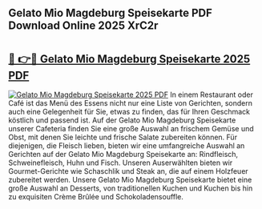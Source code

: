 ## Gelato Mio Magdeburg Speisekarte PDF Download Online 2025 XrC2r

# <h2><a href="http://gc7e718.nevu.top/?p=Gelato+Mio+Magdeburg+Speisekarte">🔗 👉🔴 Gelato Mio Magdeburg Speisekarte 2025 PDF</a></h2>

[![Gelato Mio Magdeburg Speisekarte 2025 PDF](https://i.imgur.com/dBaPXMq.png)](http://gc7e718.nevu.top/?p=Gelato+Mio+Magdeburg+Speisekarte)
In einem Restaurant oder Café ist das Menü des Essens nicht nur eine Liste von Gerichten, sondern auch eine Gelegenheit für Sie, etwas zu finden, das für Ihren Geschmack köstlich und passend ist. Auf der Gelato Mio Magdeburg Speisekarte unserer Cafeteria finden Sie eine große Auswahl an frischem Gemüse und Obst, mit denen Sie leichte und frische Salate zubereiten können. Für diejenigen, die Fleisch lieben, bieten wir eine umfangreiche Auswahl an Gerichten auf der Gelato Mio Magdeburg Speisekarte an: Rindfleisch, Schweinefleisch, Huhn und Fisch. Unseren Auserwählten bieten wir Gourmet-Gerichte wie Schaschlik und Steak an, die auf einem Holzfeuer zubereitet werden. Unsere Gelato Mio Magdeburg Speisekarte bietet eine große Auswahl an Desserts, von traditionellen Kuchen und Kuchen bis hin zu exquisiten Crème Brûlée und Schokoladensouffle.
